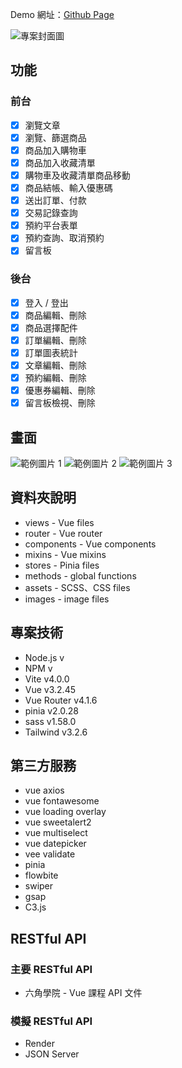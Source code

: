 Demo 網址：[Github Page](https://noname135.github.io/MetaverSpace/)

![專案封面圖]()

## 功能
### 前台
- [x] 瀏覽文章
- [x] 瀏覽、篩選商品
- [x] 商品加入購物車
- [x] 商品加入收藏清單
- [x] 購物車及收藏清單商品移動
- [x] 商品結帳、輸入優惠碼
- [x] 送出訂單、付款
- [x] 交易記錄查詢
- [x] 預約平台表單
- [x] 預約查詢、取消預約
- [x] 留言板

### 後台
- [x] 登入 / 登出
- [x] 商品編輯、刪除
- [x] 商品選擇配件
- [x] 訂單編輯、刪除
- [x] 訂單圖表統計
- [x] 文章編輯、刪除
- [x] 預約編輯、刪除
- [x] 優惠券編輯、刪除
- [x] 留言板檢視、刪除

## 畫面

![範例圖片 1]()
![範例圖片 2]()
![範例圖片 3]()

## 資料夾說明
- views - Vue files
- router - Vue router
- components - Vue components
- mixins - Vue mixins
- stores - Pinia files
- methods - global functions
- assets - SCSS、CSS files
- images - image files


## 專案技術
- Node.js v
- NPM v
- Vite v4.0.0
- Vue v3.2.45
- Vue Router v4.1.6
- pinia v2.0.28
- sass v1.58.0
- Tailwind v3.2.6


## 第三方服務
- vue axios
- vue fontawesome
- vue loading overlay
- vue sweetalert2
- vue multiselect
- vue datepicker
- vee validate
- pinia
- flowbite
- swiper
- gsap
- C3.js

## RESTful API
### 主要 RESTful API
- 六角學院 - Vue 課程 API 文件

### 模擬 RESTful API
- Render
- JSON Server

